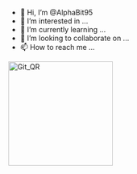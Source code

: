 - 👋 Hi, I’m @AlphaBit95
- 👀 I’m interested in ...
- 🌱 I’m currently learning ...
- 💞️ I’m looking to collaborate on ...
- 📫 How to reach me ...

<!---
AlphaBit95/AlphaBit95 is a ✨ special ✨ repository because its `README.md` (this file) appears on your GitHub profile.
You can click the Preview link to take a look at your changes.
--->
<img width="207" alt="Git_QR" src="https://user-images.githubusercontent.com/95974539/170031631-0d2fbf75-143b-40fe-9694-dd2f2f22b319.png">
